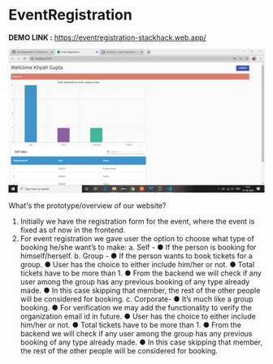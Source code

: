 # EventRegistration


**DEMO LINK :** https://eventregistration-stackhack.web.app/

![](ScreenShots/AdminDashBoardChart.jpg)

What's the prototype/overview of our website?
1) Initially we have the registration form for the event, where the event is fixed as of now in
the frontend.
2) For event registration we gave user the option to choose what type of booking he/she
want’s to make:
a. Self -
● If the person is booking for himself/herself.
b. Group -
● If the person wants to book tickets for a group.
● User has the choice to either include him/her or not.
● Total tickets have to be more than 1.
● From the backend we will check if any user among the group has any
previous booking of any type already made.
● In this case skipping that member, the rest of the other people will be
considered for booking.
c. Corporate-
● It’s much like a group booking.
● For verification we may add the functionality to verify the organization
email id in future.
● User has the choice to either include him/her or not.
● Total tickets have to be more than 1.
● From the backend we will check if any user among the group has any
previous booking of any type already made.
● In this case skipping that member, the rest of the other people will be
considered for booking.
